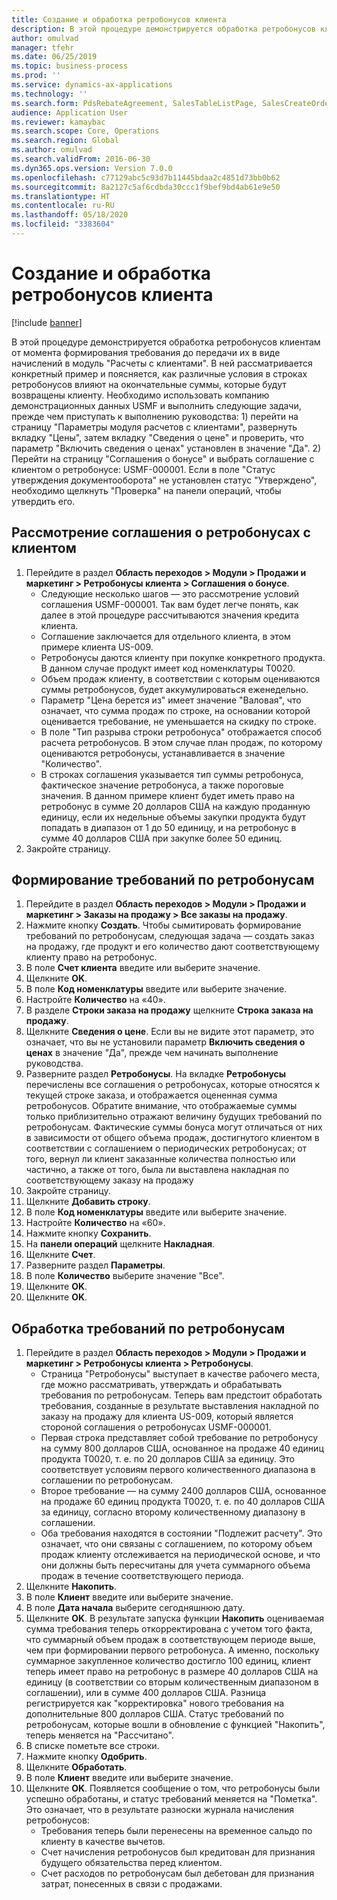 ```yaml
---
title: Создание и обработка ретробонусов клиента
description: В этой процедуре демонстрируется обработка ретробонусов клиентам от момента формирования требования до передачи их в виде начислений в модуль "Расчеты с клиентами".
author: omulvad
manager: tfehr
ms.date: 06/25/2019
ms.topic: business-process
ms.prod: ''
ms.service: dynamics-ax-applications
ms.technology: ''
ms.search.form: PdsRebateAgreement, SalesTableListPage, SalesCreateOrder, SalesTable, MCRPriceHistory, SalesEditLines,  PdsRebateTableListPage
audience: Application User
ms.reviewer: kamaybac
ms.search.scope: Core, Operations
ms.search.region: Global
ms.author: omulvad
ms.search.validFrom: 2016-06-30
ms.dyn365.ops.version: Version 7.0.0
ms.openlocfilehash: c77129abc5c93d7b11445bdaa2c4851d73bb0b62
ms.sourcegitcommit: 8a2127c5af6cdbda30ccc1f9bef9bd4ab61e9e50
ms.translationtype: HT
ms.contentlocale: ru-RU
ms.lasthandoff: 05/18/2020
ms.locfileid: "3383604"
---
```

# <a name="generate-and-process-customer-rebates"></a>Создание и обработка ретробонусов клиента

[!include [banner](../../includes/banner.md)]

В этой процедуре демонстрируется обработка ретробонусов клиентам от момента формирования требования до передачи их в виде начислений в модуль "Расчеты с клиентами". В ней рассматривается конкретный пример и поясняется, как различные условия в строках ретробонусов влияют на окончательные суммы, которые будут возвращены клиенту. Необходимо использовать компанию демонстрационных данных USMF и выполнить следующие задачи, прежде чем приступать к выполнению руководства: 1) перейти на страницу "Параметры модуля расчетов с клиентами", развернуть вкладку "Цены", затем вкладку "Сведения о цене" и проверить, что параметр "Включить сведения о ценах" установлен в значение "Да". 2) Перейти на страницу "Соглашения о бонусе" и выбрать соглашение с клиентом о ретробонусе: USMF-000001. Если в поле "Статус утверждения документооборота" не установлен статус "Утверждено", необходимо щелкнуть "Проверка" на панели операций, чтобы утвердить его.


## <a name="review-a-customer-rebate-agreement"></a>Рассмотрение соглашения о ретробонусах с клиентом
1. Перейдите в раздел **Область переходов > Модули > Продажи и маркетинг > Ретробонусы клиента > Соглашения о бонусе**.
    - Следующие несколько шагов — это рассмотрение условий соглашения USMF-000001. Так вам будет легче понять, как далее в этой процедуре рассчитываются значения кредита клиента.  
    - Соглашение заключается для отдельного клиента, в этом примере клиента US-009.  
    - Ретробонусы даются клиенту при покупке конкретного продукта. В данном случае продукт имеет код номенклатуры T0020.   
    - Объем продаж клиенту, в соответствии с которым оцениваются суммы ретробонусов, будет аккумулироваться еженедельно.  
    - Параметр "Цена берется из" имеет значение "Валовая", что означает, что сумма продаж по строке, на основании которой оценивается требование, не уменьшается на скидку по строке.  
    - В поле "Тип разрыва строки ретробонуса" отображается способ расчета ретробонусов. В этом случае план продаж, по которому оцениваются ретробонусы, устанавливается в значение "Количество".   
    - В строках соглашения указывается тип суммы ретробонуса, фактическое значение ретробонуса, а также пороговые значения. В данном примере клиент будет иметь право на ретробонус в сумме 20 долларов США на каждую проданную единицу, если их недельные объемы закупки продукта будут попадать в диапазон от 1 до 50 единицу, и на ретробонус в сумме 40 долларов США при закупке более 50 единиц.  
2. Закройте страницу.

## <a name="generate-rebate-claims"></a>Формирование требований по ретробонусам
1. Перейдите в раздел **Область переходов > Модули > Продажи и маркетинг > Заказы на продажу > Все заказы на продажу**.
2. Нажмите кнопку **Создать**. Чтобы сымитировать формирование требований по ретробонусам, следующая задача — создать заказ на продажу, где продукт и его количество дают соответствующему клиенту право на ретробонус.    
3. В поле **Счет клиента** введите или выберите значение.
4. Щелкните **OK**.
5. В поле **Код номенклатуры** введите или выберите значение.
6. Настройте **Количество** на «40».
7. В разделе **Строки заказа на продажу** щелкните **Строка заказа на продажу**.
8. Щелкните **Сведения о цене**. Если вы не видите этот параметр, это означает, что вы не установили параметр **Включить сведения о ценах** в значение "Да", прежде чем начинать выполнение руководства.     
9. Разверните раздел **Ретробонусы**. На вкладке **Ретробонусы** перечислены все соглашения о ретробонусах, которые относятся к текущей строке заказа, и отображается оцененная сумма ретробонусов. Обратите внимание, что отображаемые суммы только приблизительно отражают величину будущих требований по ретробонусам. Фактические суммы бонуса могут отличаться от них в зависимости от общего объема продаж, достигнутого клиентом в соответствии с соглашением о периодических ретробонусах; от того, вернул ли клиент заказанные количества полностью или частично, а также от того, была ли выставлена накладная по соответствующему заказу на продажу
10. Закройте страницу.
11. Щелкните **Добавить строку**.
12. В поле **Код номенклатуры** введите или выберите значение.
13. Настройте **Количество** на «60».
14. Нажмите кнопку **Сохранить**.
15. На **панели операций** щелкните **Накладная**.
16. Щелкните **Счет**.
17. Разверните раздел **Параметры**.
18. В поле **Количество** выберите значение "Все".
19. Щелкните **OK**.
20. Щелкните **OK**.

## <a name="process-rebate-claims"></a>Обработка требований по ретробонусам
1. Перейдите в раздел **Область переходов > Модули > Продажи и маркетинг > Ретробонусы клиента > Ретробонусы**.
    - Страница "Ретробонусы" выступает в качестве рабочего места, где можно рассматривать, утверждать и обрабатывать требования по ретробонусам. Теперь вам предстоит обработать требования, созданные в результате выставления накладной по заказу на продажу для клиента US-009, который является стороной соглашения о ретробонусах USMF-000001.   
    - Первая строка представляет собой требование по ретробонусу на сумму 800 долларов США, основанное на продаже 40 единиц продукта T0020, т. е. по 20 долларов США за единицу. Это соответствует условиям первого количественного диапазона в соглашении по ретробонусам.  
    - Второе требование — на сумму 2400 долларов США, основанное на продаже 60 единиц продукта T0020, т. е. по 40 долларов США за единицу, согласно второму количественному диапазону в соглашении.  
    - Оба требования находятся в состоянии "Подлежит расчету". Это означает, что они связаны с соглашением, по которому объем продаж клиенту отслеживается на периодической основе, и что они должны быть пересчитаны для учета суммарного объема продаж в течение соответствующего периода.   
2. Щелкните **Накопить**.
3. В поле **Клиент** введите или выберите значение.
4. В поле **Дата начала** выберите сегодняшнюю дату.
5. Щелкните **OK**. В результате запуска функции **Накопить** оцениваемая сумма требования теперь откорректирована с учетом того факта, что суммарный объем продаж в соответствующем периоде выше, чем при формировании первого ретробонуса. А именно, поскольку суммарное закупленное количество достигло 100 единиц, клиент теперь имеет право на ретробонус в размере 40 долларов США на единицу (в соответствии со вторым количественным диапазоном в соглашении), или в сумме 400 долларов США. Разница регистрируется как "корректировка" нового требования на дополнительные 800 долларов США. Статус требований по ретробонусам, которые вошли в обновление с функцией "Накопить", теперь меняется на "Рассчитано". 
6. В списке пометьте все строки.
7. Нажмите кнопку **Одобрить**.
8. Щелкните **Обработать**.
9. В поле **Клиент** введите или выберите значение.
10. Щелкните **OK**. Появляется сообщение о том, что ретробонусы были успешно обработаны, и статус требований меняется на "Пометка". Это означает, что в результате разноски журнала начисления ретробонусов:
    - Требования теперь были перенесены на временное сальдо по клиенту в качестве вычетов.
    - Счет начисления ретробонусов был кредитован для признания будущего обязательства перед клиентом.
    - Счет расходов по ретробонусам был дебетован для признания затрат, понесенных в связи с продажами.   

